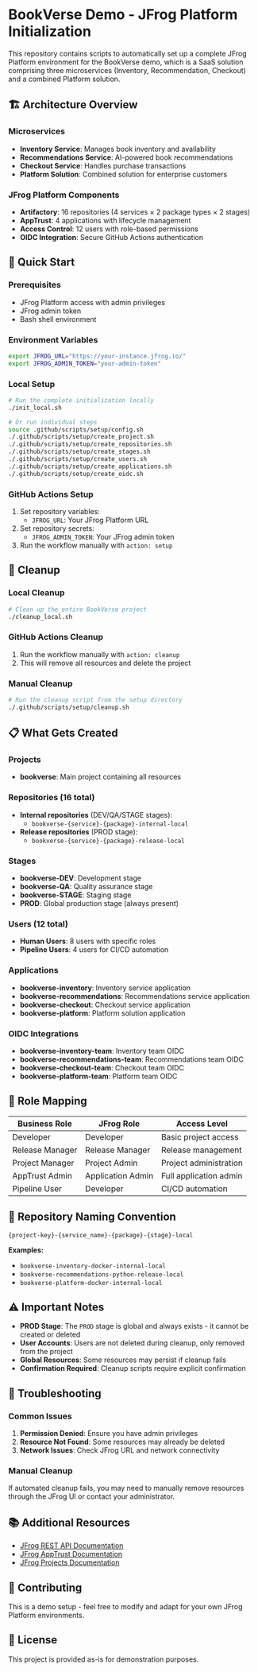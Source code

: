 # BookVerse Demo - JFrog Platform Initialization

This repository contains scripts to automatically set up a complete JFrog Platform environment for the BookVerse demo, which is a SaaS solution comprising three microservices (Inventory, Recommendation, Checkout) and a combined Platform solution.

## 🏗️ Architecture Overview

### Microservices
- **Inventory Service**: Manages book inventory and availability
- **Recommendations Service**: AI-powered book recommendations
- **Checkout Service**: Handles purchase transactions
- **Platform Solution**: Combined solution for enterprise customers

### JFrog Platform Components
- **Artifactory**: 16 repositories (4 services × 2 package types × 2 stages)
- **AppTrust**: 4 applications with lifecycle management
- **Access Control**: 12 users with role-based permissions
- **OIDC Integration**: Secure GitHub Actions authentication

## 🚀 Quick Start

### Prerequisites
- JFrog Platform access with admin privileges
- JFrog admin token
- Bash shell environment

### Environment Variables
```bash
export JFROG_URL="https://your-instance.jfrog.io/"
export JFROG_ADMIN_TOKEN="your-admin-token"
```

### Local Setup
```bash
# Run the complete initialization locally
./init_local.sh

# Or run individual steps
source .github/scripts/setup/config.sh
./.github/scripts/setup/create_project.sh
./.github/scripts/setup/create_repositories.sh
./.github/scripts/setup/create_stages.sh
./.github/scripts/setup/create_users.sh
./.github/scripts/setup/create_applications.sh
./.github/scripts/setup/create_oidc.sh
```

### GitHub Actions Setup
1. Set repository variables:
   - `JFROG_URL`: Your JFrog Platform URL
2. Set repository secrets:
   - `JFROG_ADMIN_TOKEN`: Your JFrog admin token
3. Run the workflow manually with `action: setup`

## 🧹 Cleanup

### Local Cleanup
```bash
# Clean up the entire BookVerse project
./cleanup_local.sh
```

### GitHub Actions Cleanup
1. Run the workflow manually with `action: cleanup`
2. This will remove all resources and delete the project

### Manual Cleanup
```bash
# Run the cleanup script from the setup directory
./.github/scripts/setup/cleanup.sh
```

## 📋 What Gets Created

### Projects
- **bookverse**: Main project containing all resources

### Repositories (16 total)
- **Internal repositories** (DEV/QA/STAGE stages):
  - `bookverse-{service}-{package}-internal-local`
- **Release repositories** (PROD stage):
  - `bookverse-{service}-{package}-release-local`

### Stages
- **bookverse-DEV**: Development stage
- **bookverse-QA**: Quality assurance stage  
- **bookverse-STAGE**: Staging stage
- **PROD**: Global production stage (always present)

### Users (12 total)
- **Human Users**: 8 users with specific roles
- **Pipeline Users**: 4 users for CI/CD automation

### Applications
- **bookverse-inventory**: Inventory service application
- **bookverse-recommendations**: Recommendations service application
- **bookverse-checkout**: Checkout service application
- **bookverse-platform**: Platform solution application

### OIDC Integrations
- **bookverse-inventory-team**: Inventory team OIDC
- **bookverse-recommendations-team**: Recommendations team OIDC
- **bookverse-checkout-team**: Checkout team OIDC
- **bookverse-platform-team**: Platform team OIDC

## 🔐 Role Mapping

| Business Role | JFrog Role | Access Level |
|---------------|------------|--------------|
| Developer | Developer | Basic project access |
| Release Manager | Release Manager | Release management |
| Project Manager | Project Admin | Project administration |
| AppTrust Admin | Application Admin | Full application admin |
| Pipeline User | Developer | CI/CD automation |

## 🎯 Repository Naming Convention

```
{project-key}-{service_name}-{package}-{stage}-local
```

**Examples:**
- `bookverse-inventory-docker-internal-local`
- `bookverse-recommendations-python-release-local`
- `bookverse-platform-docker-internal-local`

## ⚠️ Important Notes

- **PROD Stage**: The `PROD` stage is global and always exists - it cannot be created or deleted
- **User Accounts**: Users are not deleted during cleanup, only removed from the project
- **Global Resources**: Some resources may persist if cleanup fails
- **Confirmation Required**: Cleanup scripts require explicit confirmation

## 🔧 Troubleshooting

### Common Issues
1. **Permission Denied**: Ensure you have admin privileges
2. **Resource Not Found**: Some resources may already be deleted
3. **Network Issues**: Check JFrog URL and network connectivity

### Manual Cleanup
If automated cleanup fails, you may need to manually remove resources through the JFrog UI or contact your administrator.

## 📚 Additional Resources

- [JFrog REST API Documentation](https://jfrog.com/help/r/jfrog-rest-apis)
- [JFrog AppTrust Documentation](https://jfrog.com/help/r/jfrog-apptrust)
- [JFrog Projects Documentation](https://jfrog.com/help/r/jfrog-projects)

## 🤝 Contributing

This is a demo setup - feel free to modify and adapt for your own JFrog Platform environments.

## 📄 License

This project is provided as-is for demonstration purposes.
